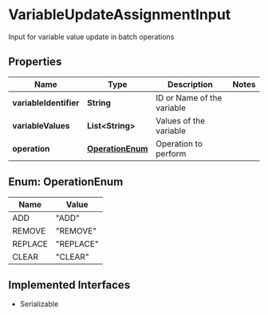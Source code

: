 

# VariableUpdateAssignmentInput

Input for variable value update in batch operations

## Properties

| Name | Type | Description | Notes |
|------------ | ------------- | ------------- | -------------|
|**variableIdentifier** | **String** | ID or Name of the variable |  |
|**variableValues** | **List&lt;String&gt;** | Values of the variable |  |
|**operation** | [**OperationEnum**](#OperationEnum) | Operation to perform |  |



## Enum: OperationEnum

| Name | Value |
|---- | -----|
| ADD | &quot;ADD&quot; |
| REMOVE | &quot;REMOVE&quot; |
| REPLACE | &quot;REPLACE&quot; |
| CLEAR | &quot;CLEAR&quot; |


## Implemented Interfaces

* Serializable


